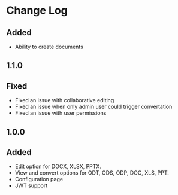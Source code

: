 # Change Log

## Added
 - Ability to create documents

## 1.1.0
## Fixed
 - Fixed an issue with collaborative editing
 - Fixed an issue when only admin user could trigger convertation
 - Fixed an issue with user permissions

## 1.0.0
## Added
 - Edit option for DOCX, XLSX, PPTX.
 - View and convert options for ODT, ODS, ODP, DOC, XLS, PPT.
 - Configuration page
 - JWT support